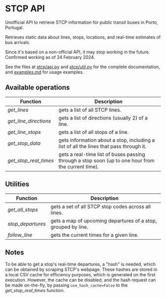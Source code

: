 # STCP API

Unofficial API to retrieve STCP information for public transit buses in Porto, Portugal.

Retrieves static data about lines, stops, locations, and real-time estimates of bus arrivals.

Since it's based on a non-official API, it may stop working in the future. Confirmed working as of 24 February 2024.

See the files at [stcp/api.py](stcp/api.py) and [stcp/util.py](stcp/util.py) for the complete documentation,
and [examples.md](examples.md) for usage examples.

## Available operations

| **Function**          | **Description**                                                                                    |
|-----------------------|----------------------------------------------------------------------------------------------------|
| _get_lines_           | gets a list of all STCP lines.                                                                     |
| _get_line_directions_ | gets a list of directions (usually 2) of a line.                                                   |
| _get_line_stops_      | gets a list of all stops of a line.                                                                |
| _get_stop_data_       | gets information about a stop, including a list of all the lines that pass through it.             |
| _get_stop_real_times_ | gets a real-time list of buses passing through a stop soon (up to one hour from the current time). |

## Utilities

| **Function**      | **Description**                                               |
|-------------------|---------------------------------------------------------------|
| _get_all_stops_   | gets a set of all STCP stop codes across all lines.           |
| _stop_departures_ | gets a map of upcoming departures of a stop, grouped by line. |
| _follow_line_     | gets the current times for a given line.                      |


## Notes

To be able to get a stop's real-time departures, a "hash" is needed, which can be obtained by scraping STCP's webpage.
These hashes are stored in a local CSV cache for efficiency purposes, which is generated on the first execution.
However, the cache can be disabled, and the hash request can be made on-the-fly, by passing `use_hash_cache=False` to
the _get_stop_real_times_ function.
